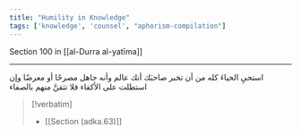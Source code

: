 ```yaml
---
title: "Humility in Knowledge"
tags: ['knowledge', 'counsel', "aphorism-compilation"]
---
```


 Section 100 in [[al-Durra al-yatīma]]

---
استحيِ الحياءَ كله من أن تخبر صاحبَك أنك عالم وأنه جاهل مصرحًا أو معرضًا وإن استطلت على الأكفاء فلا تثقنَّ منهم بالصفاء

> [!verbatim]
> - [[Section (adka.63)]]
